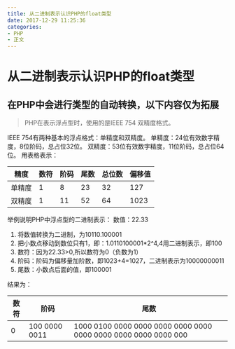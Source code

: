 ```yaml
---
title: 从二进制表示认识PHP的float类型
date: 2017-12-29 11:25:36
categories:
- PHP
- 正文
---
```


# 从二进制表示认识PHP的float类型

**在PHP中会进行类型的自动转换，以下内容仅为拓展**
---

> PHP在表示浮点型时，使用的是IEEE 754 双精度格式。

IEEE 754有两种基本的浮点格式：单精度和双精度。
单精度：24位有效数字精度，8位阶码，总占位32位。
双精度：53位有效数字精度，11位阶码，总占位64位。
用表格表示：

| 精度		| 数符	| 阶码	| 尾数	| 总位数	| 偏移值	|
|-----------|-------|-------|-------|-----------|-----------|
| 单精度	| 1		| 8		| 23	| 32		| 127		|
| 双精度	| 1		| 11	| 52	| 64		| 1023		|

举例说明PHP中浮点型的二进制表示：
数值：22.33
1. 将数值转换为二进制，为10110.100001
2. 把小数点移动到数位只有1，即：1.0110100001*2^4,4用二进制表示，即100
3. 数符：因为22.33>0,所以数符为0（负数为1）
4. 阶码：阶码为偏移量加阶数，即1023+4=1027，二进制表示为10000000011
5. 尾数：小数点后面的值，即100001

结果为：

|数符	|阶码			|尾数				|
|-------|---------------|-------------------|
|0		|100 0000 0011	|1000 0100 0000 0000 0000 0000 0000 0000 0000 0000 0000 0000 000|